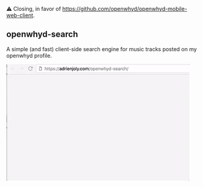 ⚠ Closing, in favor of https://github.com/openwhyd/openwhyd-mobile-web-client.

## openwhyd-search

A simple (and fast) client-side search engine for music tracks posted on my openwhyd profile.

![openwhyd search usage animation](openwhyd-search.gif)
